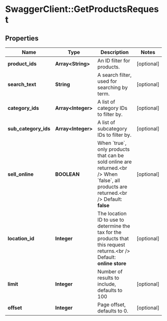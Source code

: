# SwaggerClient::GetProductsRequest

## Properties
Name | Type | Description | Notes
------------ | ------------- | ------------- | -------------
**product_ids** | **Array&lt;String&gt;** | An ID filter for products. | [optional] 
**search_text** | **String** | A search filter, used for searching by term. | [optional] 
**category_ids** | **Array&lt;Integer&gt;** | A list of category IDs to filter by. | [optional] 
**sub_category_ids** | **Array&lt;Integer&gt;** | A list of subcategory IDs to filter by. | [optional] 
**sell_online** | **BOOLEAN** | When &#x60;true&#x60;, only products that can be sold online are returned.&lt;br /&gt;  When &#x60;false&#x60;, all products are returned.&lt;br /&gt;  Default: **false** | [optional] 
**location_id** | **Integer** | The location ID to use to determine the tax for the products that this request returns.&lt;br /&gt;  Default: **online store** | [optional] 
**limit** | **Integer** | Number of results to include, defaults to 100 | [optional] 
**offset** | **Integer** | Page offset, defaults to 0. | [optional] 


